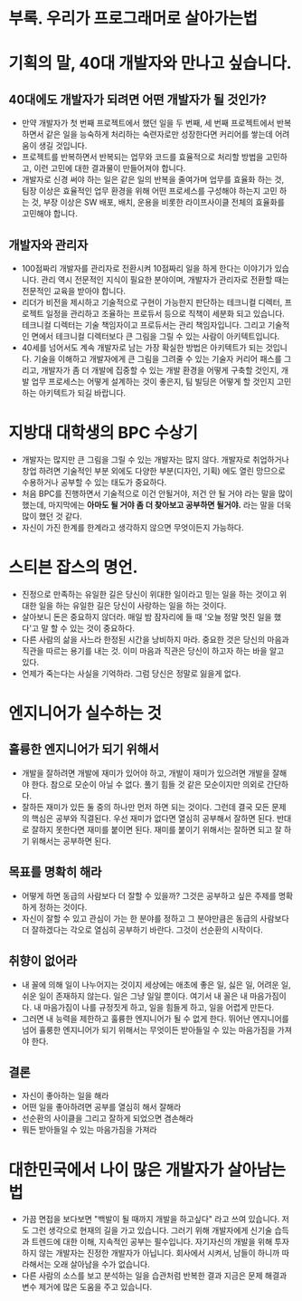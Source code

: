 # 부록. 우리가 프로그래머로 살아가는법

# 기획의 말, 40대 개발자와 만나고 싶습니다.
## 40대에도 개발자가 되려면 어떤 개발자가 될 것인가?
+ 만약 개발자가 첫 번째 프로젝트에서 했던 일을 두 번째, 세 번째 프로젝트에서 반복하면서 같은 일을 능숙하게 처리하는 숙련자로만 성장한다면 커리어를 쌓는데 어려움이 생길 것입니다.
+ 프로젝트를 반복하면서 반복되는 업무와 코드를 효율적으로 처리할 방법을 고민하고, 이런 고민에 대한 결과물이 만들어져야 합니다.
+ 개발자로 신경 써야 하는 일은 같은 일의 반복을 줄여가며 업무를 효율화 하는 것, 팀장 이상은 효율적인 업무 환경을 위해 어떤 프로세스를 구성해야 하는지 고민 하는 것, 부장 이상은 SW 배포, 배치, 운용을 비롯한 라이프사이클 전체의 효율화를 고민해야 합니다.

## 개발자와 관리자
+ 100점짜리 개발자를 관리자로 전환시켜 10점짜리 일을 하게 한다는 이야기가 있습니다.
관리 역시 전문적인 지식이 필요한 분야이며, 개발자가 관리자로 전환할 때는 전문적인 교육을 받아야 합니다.
+ 리더가 비전을 제시하고 기술적으로 구현이 가능한지 판단하는 테크니컬 디렉터, 프로젝트 일정을 관리하고 조율하는 프로듀서 등으로 직책이 세분화 되고 있습니다. 테크니컬 디렉터는 기술 책임자이고 프로듀서는 관리 책임자입니다.
그리고 기술적인 면에서 테크니컬 디렉터보다 큰 그림을 그릴 수 있는 사람이 아키텍트입니다.
+ 40세를 넘어서도 계속 개발자로 남는 가장 확실한 방법은 아키텍트가 되는 것입니다.
기술을 이해하고 개발자에게 큰 그림을 그려줄 수 있는 기술자 커리어 패스를 그리고, 개발자가 좀 더 개발에 집중할 수 있는 개발 환경을 어떻게 구축할 것인지, 개발 업무 프로세스는 어떻게 설계하는 것이 좋은지, 팀 빌딩은 어떻게 할 것인지 고민하는 아키텍트가 되길 바랍니다.

# 지방대 대학생의 BPC 수상기
+ 개발자는 많지만 큰 그림을 그릴 수 있는 개발자는 많지 않다. 개발자로 취업하거나 창업 하려면 기술적인 부분 외에도 다양한 부분(디자인, 기획) 에도 열린 망므으로 수용하거나 공부할 수 있는 태도가 중요하다.
+ 처음 BPC를 진행하면서 기술적으로 이건 안될거야, 저건 안 될 거야 라는 말을 많이 했는데, 마지막에는 **아마도 될 거야 좀 더 찾아보고 공부하면 될거야.** 라는 말을 더욱 많이 했던 것 같다.
+ 자신이 가진 한계를 한계라고 생각하지 않으면 무엇이든지 가능하다.

# 스티븐 잡스의 명언. 
+ 진정으로 만족하는 유일한 길은 당신이 위대한 일이라고 믿는 일을 하는 것이고 위대한 일을 하는 유일한 길은 당신이 사랑하는 일을 하는 것이다.
+ 살아보니 돈은 중요하지 않더라. 매일 밤 잠자리에 들 때 '오늘 정말 멋진 일을 했다'고 말 할 수 있는 것이 중요하다.
+ 다른 사람의 삶을 사느라 한정된 시간을 낭비하지 마라. 중요한 것은 당신의 마음과 직관을 따르는 용기를 내는 것. 이미 마음과 직관은 당신이 하고자 하는 바을 알고 있다.
+ 언제가 죽는다는 사실을 기억하라. 그럼 당신은 정말로 잃을게 없다.

# 엔지니어가 실수하는 것
## 훌륭한 엔지니어가 되기 위해서
+ 개발을 잘하려면 개발에 재미가 있어야 하고, 개발이 재미가 있으려면 개발을 잘해야 한다. 참으로 모순이 아닐 수 없다. 풀기 힘들 것 같은 모순이지만 의외로 간단하다.
+ 잘하든 재미가 있든 둘 중의 하나만 먼저 하면 되는 것이다. 그런데 결국 모든 문제의 핵심은 공부와 직결된다. 우선 재미가 없다면 열심히 공부해서 잘하면 된다. 반대로 잘하지 못한다면 재미를 붙이면 된다. 재미를 붙이기 위해서는 잘하면 되고 잘 하기 위해서는 공부하면 된다.

## 목표를 명확히 해라
+ 어떻게 하면 동급의 사람보다 더 잘할 수 있을까? 그것은 공부하고 싶은 주제를 명확하게 정하는 것이다.
+ 자신이 잘할 수 있고 관심이 가는 한 분야를 정하고 그 분야만큼은 동급의 사람보다 더 잘하겠다는 각오로 열심히 공부하기 바란다. 그것이 선순환의 시작이다.

## 취향이 없어라
+ 내 꼴에 의해 일이 나누어지는 것이지 세상에는 애초에 좋은 일, 싫은 일, 어려운 일, 쉬운 일이 존재하지 않는다. 일은 그냥 일일 뿐이다. 여기서 내 꼴은 내 마음가짐이다. 내 마음가짐이 나를 규정짓게 하고, 일을 힘들게 하고, 일을 어렵게 만든다.
+ 그러면 내 능력을 제한하고 훌륭한 엔지니어가 될 수 없게 한다. 뛰어난 엔지니어를 넘어 휼룽한 엔지니어가 되기 위해서는 무엇이든 받아들일 수 있는 마음가짐을 가져야 한다.

## 결론
+ 자신이 좋아하는 일을 해라
+ 어떤 일을 좋아하려면 공부를 열심히 해서 잘해라
+ 선순환의 사이클을 그리고 잘하게 되었으면 겸손해라
+ 뭐든 받아들일 수 있는 마음가짐을 가져라

# 대한민국에서 나이 많은 개발자가 살아남는법
+ 가끔 면접을 보다보면 "백발이 될 때까지 개발을 하고싶다" 라고 쓰여 있습니다. 저도 그런 생각으로 현재의 길을 가고 있습니다. 그러기 위해 개발자에게 신기술 습득과 트렌드에 대한 이해, 지속적인 공부는 필수입니다. 자기자신의 개발을 위해 투자하지 않는 개발자는 진정한 개발자가 아닙니다. 회사에서 시켜서, 남들이 하니까 따라해서는 오래 살아남을 수가 없습니다.
+ 다른 사람의 소스를 보고 분석하는 일을 습관처럼 반복한 결과 지금은 문제 해결과 변수 제거에 많은 도움을 주고 있습니다.
